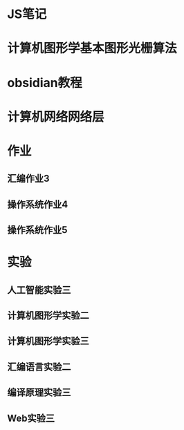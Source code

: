 # JS笔记
# 计算机图形学基本图形光栅算法
# obsidian教程
# 计算机网络网络层

# 作业
## 汇编作业3
## 操作系统作业4
## 操作系统作业5

# 实验
## 人工智能实验三
## 计算机图形学实验二
## 计算机图形学实验三
## 汇编语言实验二
## 编译原理实验三
## Web实验三
